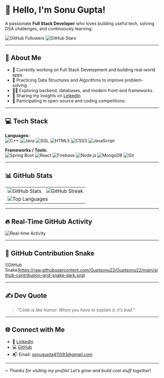 # 👋 Hello, I'm Sonu Gupta!

A passionate **Full Stack Developer** who loves building useful tech, solving DSA challenges, and continuously learning.  

![GitHub Followers](https://img.shields.io/github/followers/Guptsonu22?label=Followers&style=social)
![GitHub Stars](https://img.shields.io/github/stars/Guptsonu22?affiliations=OWNER%2CCOLLABORATOR&style=social)

---

## 🚀 About Me

- 🔭 Currently working on Full Stack Development and building real-world apps.
- 🌱 Practicing Data Structures and Algorithms to improve problem-solving.
- 👨‍💻 Exploring backend, databases, and modern front-end frameworks.
- 📝 Sharing my insights on [LinkedIn](https://linkedin.com/in/sonu-gupta-443803231).
- 🎯 Participating in open-source and coding competitions.

---

## 💻 Tech Stack

**Languages:**  
![C++](https://img.shields.io/badge/C++-00599C?style=for-the-badge&logo=c%2B%2B&logoColor=white)
![Java](https://img.shields.io/badge/Java-007396?style=for-the-badge&logo=java&logoColor=white)
![SQL](https://img.shields.io/badge/SQL-336791?style=for-the-badge&logo=postgresql&logoColor=white)
![HTML5](https://img.shields.io/badge/HTML5-E34F26?style=for-the-badge&logo=html5&logoColor=white)
![CSS3](https://img.shields.io/badge/CSS3-1572B6?style=for-the-badge&logo=css3&logoColor=white)
![JavaScript](https://img.shields.io/badge/JavaScript-F7DF1E?style=for-the-badge&logo=javascript&logoColor=black)

**Frameworks / Tools:**  
![Spring Boot](https://img.shields.io/badge/Spring%20Boot-6DB33F?style=for-the-badge&logo=spring-boot&logoColor=white)
![React](https://img.shields.io/badge/React-20232a?style=for-the-badge&logo=react&logoColor=61DAFB)
![Firebase](https://img.shields.io/badge/Firebase-FFCA28?style=for-the-badge&logo=firebase&logoColor=black)
![Node.js](https://img.shields.io/badge/Node.js-339933?style=for-the-badge&logo=nodedotjs&logoColor=white)
![MongoDB](https://img.shields.io/badge/MongoDB-4EA94B?style=for-the-badge&logo=mongodb&logoColor=white)
![Git](https://img.shields.io/badge/Git-F05032?style=for-the-badge&logo=git&logoColor=white)


---

## 📊 GitHub Stats

<table>
  <tr>
    <td><img src="https://github-readme-stats.vercel.app/api?username=Guptsonu22&show_icons=true&theme=tokyonight&hide_border=true" alt="GitHub Stats"></td>
    <td><img src="https://github-readme-streak-stats.herokuapp.com/?user=Guptsonu22&theme=tokyonight&hide_border=true" alt="GitHub Streak"></td>
  </tr>
  <tr>
    <td colspan="2"><img src="https://github-readme-stats.vercel.app/api/top-langs/?username=Guptsonu22&layout=compact&theme=tokyonight&hide_border=true" alt="Top Languages"></td>
  </tr>
</table>

---

## 🔥 Real-Time GitHub Activity

![Real-time Activity](./68747470733a2f2f6769746875622d726561646d652d61637469766974792d67726170682e76657263656c2e6170702f67726170683f757365726e616d653d417279616e2d6368617564687279267468656d653d72656163742d6461726b2662675f636f6c.svg)

---

## 🐍 GitHub Contribution Snake

![GitHub Snake]https://raw.githubusercontent.com/Guptsonu22/Guptsonu22/main/github-contribution-grid-snake-dark.svg)

---

## ✍️ Dev Quote

> "_Code is like humor. When you have to explain it, it’s bad._"

---

## 🌐 Connect with Me

- 💼 [LinkedIn](https://linkedin.com/in/sonu-gupta-443803231)
- 💻 [GitHub](https://github.com/Guptsonu22)
- 📬 Email: sonugupta411093@gmail.com

---

⭐ *Thanks for visiting my profile! Let’s grow and build cool stuff together!*
